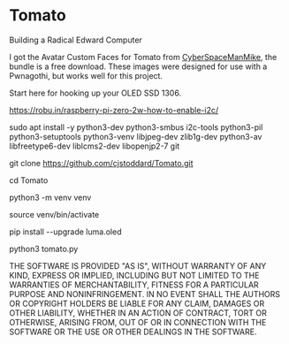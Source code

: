 # Tomato
Building a Radical Edward Computer

I got the Avatar Custom Faces for Tomato from [CyberSpaceManMike](https://cyberspacemanmike.com/product/radical-edwards-avatar-custom-faces-for-the-custom-faces-mod-and-radical-edward-pwnagotchi-cyberdeck/), the bundle is a free download. These images were designed for use with a Pwnagothi, but works well for this project.


Start here for hooking up your OLED SSD 1306.

https://robu.in/raspberry-pi-zero-2w-how-to-enable-i2c/

sudo apt install -y python3-dev python3-smbus i2c-tools python3-pil python3-setuptools python3-venv libjpeg-dev zlib1g-dev python3-av libfreetype6-dev liblcms2-dev libopenjp2-7 git

git clone https://github.com/cjstoddard/Tomato.git

cd Tomato

python3 -m venv venv

source venv/bin/activate

pip install --upgrade luma.oled

python3 tomato.py

THE SOFTWARE IS PROVIDED "AS IS", WITHOUT WARRANTY OF ANY KIND, EXPRESS OR
IMPLIED, INCLUDING BUT NOT LIMITED TO THE WARRANTIES OF MERCHANTABILITY,
FITNESS FOR A PARTICULAR PURPOSE AND NONINFRINGEMENT. IN NO EVENT SHALL THE
AUTHORS OR COPYRIGHT HOLDERS BE LIABLE FOR ANY CLAIM, DAMAGES OR OTHER
LIABILITY, WHETHER IN AN ACTION OF CONTRACT, TORT OR OTHERWISE, ARISING FROM,
OUT OF OR IN CONNECTION WITH THE SOFTWARE OR THE USE OR OTHER DEALINGS IN THE
SOFTWARE.

